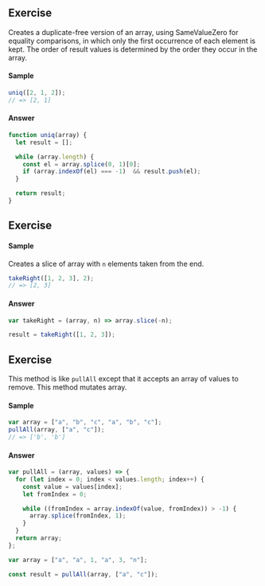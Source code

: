 ## Exercise

Creates a duplicate-free version of an array, using SameValueZero for equality comparisons, in which only the first occurrence of each element is kept. The order of result values is determined by the order they occur in the array.

#### Sample

```js
uniq([2, 1, 2]);
// => [2, 1]
```

#### Answer

```js
function uniq(array) {
  let result = [];

  while (array.length) {
    const el = array.splice(0, 1)[0];
    if (array.indexOf(el) === -1)  && result.push(el);
  }

  return result;
}
```

## Exercise

#### Sample

Creates a slice of array with `n` elements taken from the end.

```js
takeRight([1, 2, 3], 2);
// => [2, 3]
```

#### Answer

```js
var takeRight = (array, n) => array.slice(-n);

result = takeRight([1, 2, 3]);
```

## Exercise

This method is like `pullAll` except that it accepts an array of values to remove.
This method mutates array.

#### Sample

```js
var array = ["a", "b", "c", "a", "b", "c"];
pullAll(array, ["a", "c"]);
// => ['b', 'b']
```

#### Answer

```js
var pullAll = (array, values) => {
  for (let index = 0; index < values.length; index++) {
    const value = values[index];
    let fromIndex = 0;

    while ((fromIndex = array.indexOf(value, fromIndex)) > -1) {
      array.splice(fromIndex, 1);
    }
  }
  return array;
};

var array = ["a", "a", 1, "a", 3, "n"];

const result = pullAll(array, ["a", "c"]);
```
